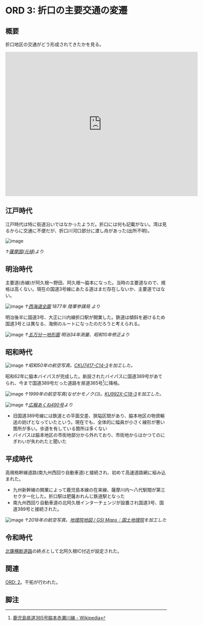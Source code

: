 # ORD 3: 折口の主要交通の変遷

## 概要

折口地区の交通がどう形成されてきたかを見る。

<iframe src="https://www.google.com/maps/embed?pb=!1m14!1m12!1m3!1d10866.942048315324!2d130.22276767221672!3d32.05931611947014!2m3!1f0!2f0!3f0!3m2!1i1024!2i768!4f13.1!5e0!3m2!1sen!2sjp!4v1707670312273!5m2!1sen!2sjp" width="600" height="450" style="border:0;" allowfullscreen="" loading="lazy" referrerpolicy="no-referrer-when-downgrade"></iframe>

## 江戸時代

江戸時代は特に街道沿いではなかったようだ。折口には何も記載がない。湾は見るからに交通に不便だが、折口川河口部分に渡し舟があった(出所不明)。

![image](./images/20240211road.png)

*↑[薩摩国(元禄)](https://www.digital.archives.go.jp/DAS/pickup/view/detail/detailArchives/0301000000/0000000231/00)より*

## 明治時代

主要道(赤線)が阿久根〜野田、阿久根〜脇本になった。当時の主要道なので、規格は高くない。現在の国道3号線にあたる道はまだ存在しないか、主要道ではない。

![image](./images/20240211saikai.png)
*↑[西海道全圖](https://sagalibdb.jp/iiifviewer/?uid=02000035) 1877年 陸軍参謀局 より*

明治後半に国道3号、大正に川内線折口駅が開業した。鉄道は傾斜を避けるため国道3号とは異なる、海側のルートになったのだろうと考えられる。

![image](./images/20231202showa.png)
*↑[五万分一地形圖](https://purl.stanford.edu/kq741wk9448) 明治34年測量、昭和10年修正より*

## 昭和時代

![image](./images/20240819road1.png)
*↑昭和50年の航空写真。[CKU7417\-C14\-3](https://mapps.gsi.go.jp/map-lib-api/apiContentsView.do?specificationId=1041758)を加工した。*

昭和62年に脇本バイパスが完成した。新設されたバイパスに国道389号があてられ、今まで国道389号だった道路を県道365号[^365]に降格。

![image](./images/20240819road2.png)
*↑1999年の航空写真(なぜかモノクロ)。[KU992X\-C18\-3](https://mapps.gsi.go.jp/map-lib-api/apiContentsView.do?specificationId=98774)を加工した。*

![image](./images/20231203route.png)
*↑[広報あくね490号](https://www.city.akune.lg.jp/material/files/group/67/kohoS6211.pdf)より*

- 旧国道389号線には鉄道との平面交差、狭隘区間があり、脇本地区の物資輸送の妨げとなっていたという。現在でも、全体的に幅員が小さく線形が悪い箇所が多い。歩道を有している箇所は多くない
- バイパスは脇本地区の市街地部分から外れており、市街地からはかつてのにぎわいが失われたと聞いた

## 平成時代

高規格幹線道路(南九州西回り自動車道)と接続され、初めて高速道路網に組み込まれた。

- 九州新幹線の開業によって鹿児島本線の在来線、薩摩川内〜八代駅間が第三セクター化した。折口駅は肥薩おれんじ鉄道駅となった
- 南九州西回り自動車道の北阿久根インターチェンジが設置され国道3号、国道389号と接続された。

![image](./images/20240819road3.png)
*↑2018年の航空写真。[地理院地図 / GSI Maps｜国土地理院](https://maps.gsi.go.jp/#17/32.060691/130.226301/&base=std&ls=std%7Cgsi-compare-photo&blend=0&disp=11&lcd=gsi-compare-photo&vs=c1g1j0h0k0l0u0t0z0r0s0m0f1&d=m)を加工した*

## 令和時代

[北薩横断道路](https://ja.wikipedia.org/wiki/%E5%8C%97%E8%96%A9%E6%A8%AA%E6%96%AD%E9%81%93%E8%B7%AF)の終点として北阿久根IC付近が設定された。

## 関連

[ORD: 2](./2.md)。干拓が行われた。

## 脚注

[^365]: [鹿児島県道365号脇本赤瀬川線 \- Wikipedia](https://ja.wikipedia.org/wiki/%E9%B9%BF%E5%85%90%E5%B3%B6%E7%9C%8C%E9%81%93365%E5%8F%B7%E8%84%87%E6%9C%AC%E8%B5%A4%E7%80%AC%E5%B7%9D%E7%B7%9A)
